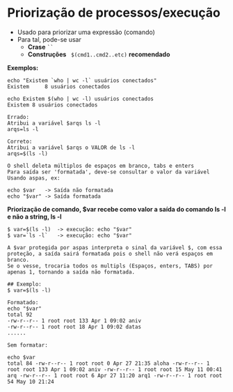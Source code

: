 # Priorização de processos/execução

* Usado para priorizar uma expressão (comando)
* Para tal, pode-se usar
   * **Crase** ` `` `
   * **Construções** ` $(cmd1..cmd2..etc)`  **recomendado**

**Exemplos:**

```
echo "Existem `who | wc -l` usuários conectados"
Existem     8 usuários conectados

echo Existem $(who | wc -l) usuários conectados
Existem 8 usuários conectados

Errado:
Atribui a variável $arqs ls -l
arqs=ls -l

Correto:
Atribui a variável $arqs o VALOR de ls -l
arqs=$(ls -l)

O shell deleta múltiplos de espaços em branco, tabs e enters
Para saída ser 'formatada', deve-se consultar o valor da variável
Usando aspas, ex:

echo $var   -> Saída não formatada
echo "$var" -> Saída formatada
```

**Priorização de comando, $var recebe como valor a saída do comando ls -l e não a string, ls -l**

```
$ var=$(ls -l)	-> execução: echo "$var"
$ var=`ls -l`	-> execução: echo "$var"

A $var protegida por aspas interpreta o sinal da variável $, com essa proteção, a saída sairá formatada pois o shell não verá espaços em branco.
Se o vesse, trocaria todos os multipls (Espaços, enters, TABS) por apenas 1, tornando a saída não formatada.

## Exemplo:
$ var=$(ls -l)

Formatado:
echo "$var"
total 92 
-rw-r--r-- 1 root root 133 Apr 1 09:02 aniv 
-rw-r--r-- 1 root root 18 Apr 1 09:02 datas 
......

Sem formatar:

echo $var
total 84 -rw-r--r-- 1 root root 0 Apr 27 21:35 aloha -rw-r--r-- 1 
root root 133 Apr 1 09:02 aniv -rw-r--r-- 1 root root 15 May 11 00:41 arq -rw-r--r-- 1 root root 6 Apr 27 11:20 arq1 -rw-r--r-- 1 root root 54 May 10 21:24
```
